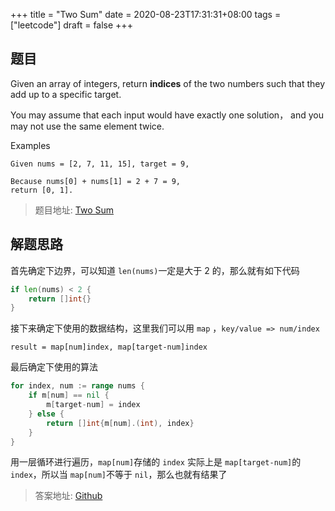 +++
title = "Two Sum"
date = 2020-08-23T17:31:31+08:00
tags = ["leetcode"]
draft = false
+++

<!--more-->

## 题目

Given an array of integers, return **indices** of the two numbers such that they add up to a specific target.

You may assume that each input would have exactly one solution， and you may not use the same element twice.

Examples

```text
Given nums = [2, 7, 11, 15], target = 9,

Because nums[0] + nums[1] = 2 + 7 = 9,
return [0, 1].
```

> 题目地址: [Two Sum](https://leetcode-cn.com/problems/two-sum/)

## 解题思路

首先确定下边界，可以知道 `len(nums)`一定是大于 2 的，那么就有如下代码

```go
if len(nums) < 2 {
    return []int{}
}
```

接下来确定下使用的数据结构，这里我们可以用 `map` ，`key/value => num/index`

```text
result = map[num]index, map[target-num]index
```

最后确定下使用的算法

```go
for index, num := range nums {
    if m[num] == nil {
        m[target-num] = index
    } else {
        return []int{m[num].(int), index}
    }
}
```

用一层循环进行遍历，`map[num]`存储的 `index` 实际上是 `map[target-num]`的 `index`，所以当 `map[num]`不等于 `nil`，那么也就有结果了

> 答案地址: [Github](https://github.com/helbing/leetcode/blob/master/algorithms/go/two_sum/two_sum.go)

